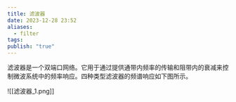 ```yaml
---
title: 滤波器
date: 2023-12-28 23:52
aliases:
  - filter
tags: 
publish: "true"
---
```

滤波器是一个双端口网络。它用于通过提供通带内频率的传输和阻带内的衰减来控制微波系统中的频率响应。四种类型滤波器的频谱响应如下图所示。

![[滤波器_1.png]]

